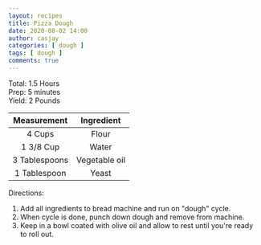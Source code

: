 ```yaml
---
layout: recipes
title: Pizza Dough
date: 2020-08-02 14:00
author: casjay
categories: [ dough ]
tags: [ dough ]
comments: true
---
```

  
Total: 1.5 Hours  
Prep: 5 minutes  
Yield: 2 Pounds  
  
|  Measurement  |  Ingredient   |
| :-----------: | :-----------: |
|    4 Cups     |     Flour     |
|   1 3/8 Cup   |     Water     |
| 3 Tablespoons | Vegetable oil |
| 1 Tablespoon  |     Yeast     |

Directions:

1) Add all ingredients to bread machine and run on "dough" cycle.
2) When cycle is done, punch down dough and remove from machine.
3) Keep in a bowl coated with olive oil and allow to rest until you're ready to roll out.
